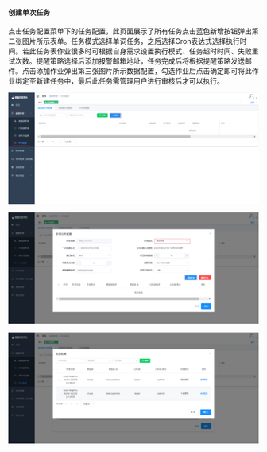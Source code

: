 

#### 			创建单次任务

​	点击任务配置菜单下的任务配置，此页面展示了所有任务点击蓝色新增按钮弹出第二张图片所示表单。任务模式选择单词任务，之后选择Cron表达式选择执行时间。若此任务表作业很多时可根据自身需求设置执行模式、任务超时时间、失败重试次数。提醒策略选择后添加报警邮箱地址，任务完成后将根据提醒策略发送邮件。点击添加作业弹出第三张图片所示数据配置，勾选作业后点击确定即可将此作业绑定至新建任务中，最后此任务需管理用户进行审核后才可以执行。

![image-20230621142941634](../../images/whalealDataImages/image-20230621142941634.png)

![image-20230621143119669](../../images/whalealDataImages/image-20230621143119669.png)

![image-20230621143532776](../../images/whalealDataImages/image-20230621143532776.png)
